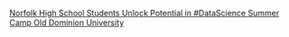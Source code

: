 [Norfolk High School Students Unlock Potential in #DataScience Summer Camp   Old Dominion University](https://qi.tc/qi/115633)